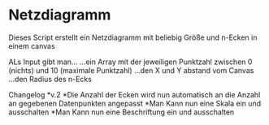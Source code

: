 # Netzdiagramm
Dieses Script erstellt ein Netzdiagramm mit beliebig Größe und n-Ecken in einem canvas

ALs Input gibt man...
	...ein Array mit der jeweiligen Punktzahl zwischen 0 (nichts) und 10 (maximale Punktzahl)
	...den X und Y abstand vom Canvas
	...den Radius des n-Ecks
		
Changelog
	*v.2
		  *Die Anzahl der Ecken wird nun automatisch an die Anzahl an gegebenen Datenpunkten angepasst
		  *Man Kann nun eine Skala ein und ausschalten
		  *Man Kann nun eine Beschriftung ein und ausschalten